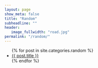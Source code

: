 ```yaml
---
layout: page
show_meta: false
title: "Random"
subheadline: ""
header:
   image_fullwidth: "road.jpg"
permalink: "/random/"
---
```

<ul>
    {% for post in site.categories.random %}
    <li><a href="{{ site.url }}{{ post.url }}">{{ post.title }}</a></li>
    {% endfor %}
</ul>